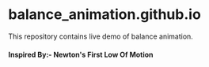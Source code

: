 # balance_animation.github.io
This repository contains live demo of balance animation.

<h4>Inspired By:- Newton's First Low Of Motion</h4>
